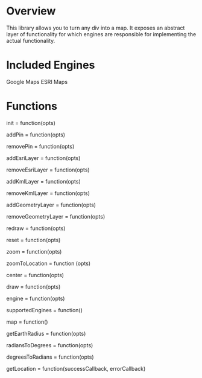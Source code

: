 # Overview
This library allows you to turn any div into a map.  It exposes an abstract layer of functionality for which engines are responsible for implementing the actual functionality.


# Included Engines
Google Maps
ESRI Maps

# Functions 
init = function(opts)

addPin = function(opts)

removePin = function(opts)

addEsriLayer = function(opts)

removeEsriLayer = function(opts)

addKmlLayer = function(opts)

removeKmlLayer = function(opts)

addGeometryLayer = function(opts)

removeGeometryLayer = function(opts)

redraw = function(opts) 

reset = function(opts) 

zoom = function(opts) 

zoomToLocation = function (opts) 

center = function(opts)

draw = function(opts) 

engine = function(opts) 

supportedEngines = function()

map = function()

getEarthRadius = function(opts)

radiansToDegrees = function(opts)

degreesToRadians = function(opts)

getLocation = function(successCallback, errorCallback)
